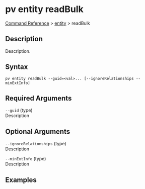 # pv entity readBulk
[Command Reference](../../../README.md#command-reference) > [entity](./main.md) > readBulk

## Description
Description.

## Syntax
```
pv entity readBulk --guid=<val>... [--ignoreRelationships --minExtInfo]
```

## Required Arguments
`--guid` (type)  
Description

## Optional Arguments
`--ignoreRelationships` (type)  
Description

`--minExtInfo` (type)  
Description

## Examples
```powershell

```